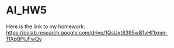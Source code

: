 # AI_HW5

Here is the link to my homework: https://colab.research.google.com/drive/1QsUxt8395wB1vHf1xnm-11XpBFtJFwQv
